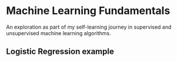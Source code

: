 # Machine Learning Fundamentals
An exploration as part of my self-learning journey in supervised and unsupervised machine learning algorithms.

## Logistic Regression example
